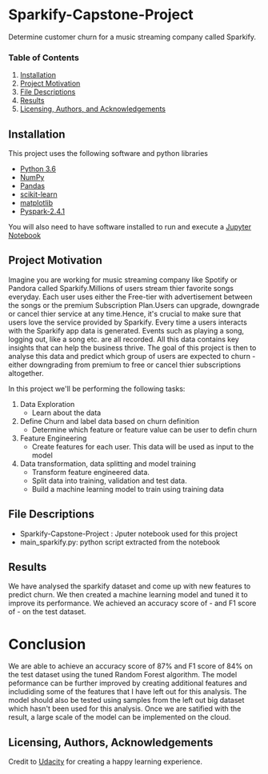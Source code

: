 # Sparkify-Capstone-Project
Determine customer churn for a music streaming company called Sparkify.

### Table of Contents

1. [Installation](#installation)
2. [Project Motivation](#motivation)
3. [File Descriptions](#files)
4. [Results](#results)
5. [Licensing, Authors, and Acknowledgements](#licensing)

## Installation <a name="installation"></a>
This project uses the following software and python libraries

- [Python 3.6](https://www.python.org/download/releases/2.7/)
- [NumPy](http://www.numpy.org/)
- [Pandas](http://pandas.pydata.org/)
- [scikit-learn](http://scikit-learn.org/stable/)
- [matplotlib](http://matplotlib.org/)
- [Pyspark-2.4.1](https://spark.apache.org/docs/latest/api/python/index.html)

You will also need to have software installed to run and execute a [Jupyter Notebook](http://ipython.org/notebook.html)
  

## Project Motivation<a name="motivation"></a>
Imagine you are working for music streaming company like Spotify or Pandora called Sparkify.Millions of users stream thier favorite songs everyday. Each user  uses either the Free-tier with advertisement between the songs or the premium Subscription Plan.Users can upgrade, downgrade or cancel thier service at any time.Hence, it's crucial to make sure that users love the service provided by Sparkify. Every time a users interacts with the Sparkify app data is generated. Events such as playing a song, logging out, like a song etc. are all recorded. All this data contains key insights that can help the business thrive. The goal of this project is then to analyse this data and predict which group of users are expected to churn - either downgrading from premium to free or cancel thier subscriptions altogether.

In this project we'll be performing the following tasks:
1. Data Exploration
    - Learn about the data
2. Define Churn and label data based on churn definition
    - Determine which feature or feature value can be user to defin churn
3. Feature Engineering
    - Create features for each user. This data will be used as input to the model
4. Data transformation, data splitting and model training
    - Transform feature engineered data. 
    - Split data into training, validation and test data.
    - Build a machine learning model to train using training data

## File Descriptions <a name="files"></a>
* Sparkify-Capstone-Project : Jputer notebook used for this project
* main_sparkify.py: python script extracted from the notebook

## Results<a name="results"></a>
We have analysed the sparkify dataset and come up with new features to predict churn. We then created a machine learning model and tuned it to improve its performance. We achieved an accuracy score of - and F1 score of - on the test dataset. 

# Conclusion
We are able to achieve an accuracy score of 87% and F1 score of 84% on the test dataset using the tuned Random Forest algorithm. The model peformance can be further improved by creating additional features and includiding some of the features that I have left out for this analysis. The model should also be tested using samples from the left out big dataset which hasn't been used for this analysis. Once we are satified with the result, a large scale of the model can be implemented on the cloud.

## Licensing, Authors, Acknowledgements<a name="licensing"></a>

Credit to [Udacity](https://www.udacity.com/courses/all) for creating a happy learning experience.
